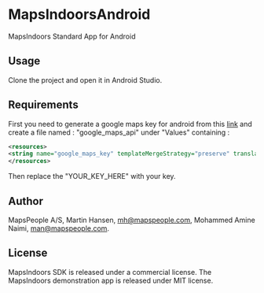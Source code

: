 # MapsIndoorsAndroid
MapsIndoors Standard App for Android

## Usage

Clone the project and open it in Android Studio.


## Requirements

First you need to generate a google maps key for android from this [link](https://developers.google.com/maps/documentation/android-sdk/signup) and create a file named : "google_maps_api" under  "Values" containing : 
```xml
<resources>
<string name="google_maps_key" templateMergeStrategy="preserve" translatable="false">YOUR_KEY_HERE</string>
</resources>
```
Then replace the "YOUR_KEY_HERE" with your key.


## Author

MapsPeople A/S, Martin Hansen, mh@mapspeople.com, Mohammed Amine Naimi, man@mapspeople.com.

## License

MapsIndoors SDK is released under a commercial license. The MapsIndoors demonstration app is released under MIT license.
